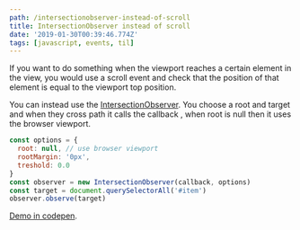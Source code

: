 ```yaml
---
path: /intersectionobserver-instead-of-scroll
title: IntersectionObserver instead of scroll
date: '2019-01-30T00:39:46.774Z'
tags: [javascript, events, til]
---
```

If you want to do something when the viewport reaches a certain element in the view, you would use a scroll event and 
check that the position of that element is equal to the viewport top position.

You can instead use the [IntersectionObserver][]. You choose a root and target and when they cross path it calls the callback
, when root is null then it uses the browser viewport.
```javascript
const options = {
  root: null, // use browser viewport
  rootMargin: '0px',
  treshold: 0.0
}
const observer = new IntersectionObserver(callback, options)
const target = document.querySelectorAll('#item')
observer.observe(target)
```
[Demo in codepen][].

[IntersectionObserver]: https://developer.mozilla.org/en-US/docs/Web/API/Intersection_Observer_API
[Demo in codepen]: https://codepen.io/roine/full/RvowQb
